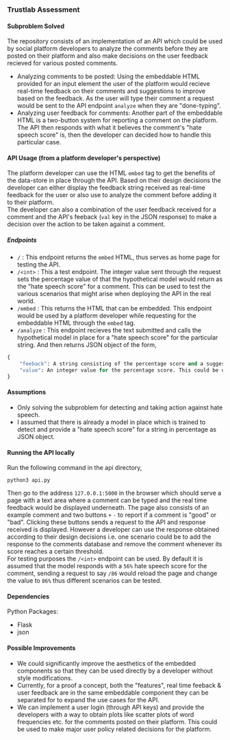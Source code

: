 ### Trustlab Assessment

#### Subproblem Solved
The repository consists of an implementation of an API which could be used by social platform developers to analyze the comments before they are posted on their platform and also make decisions on the user feedback recieved for various posted comments.
- Analyzing comments to be posted: Using the embeddable HTML provided for an input element the user of the platform would recieve real-time feedback on their comments and suggestions to improve based on the feedback. As the user will type their comment a request would be sent to the API endpoint `analyze` when they are "done-typing".
- Analyzing user feedback for comments: Another part of the embeddable HTML is a two-button system for reporting a comment on the platform. The API then responds with what it believes the comment's "hate speech score" is, then the developer can decided how to handle this particular case.

#### API Usage (from a platform developer's perspective)
The platform developer can use the HTML `embed` tag to get the benefits of the data-store in place through the API. Based on their design decisions the developer can either display the feedback string received as real-time feedback for the user or also use to analyze the comment before adding it to their platform.  
The developer can also a combination of the user feedback received for a comment and the API's feeback (`val` key in the JSON response) to make a decision over the action to be taken against a comment.

##### Endpoints
- `/` : This endpoint returns the `embed` HTML, thus serves as home page for testing the API.
- `/<int>` : This a test endpoint. The integer value sent through the request sets the percentage value of that the hypothetical model would return as the "hate speech score" for a comment. This can be used to test the various scenarios that might arise when deploying the API in the real world.
- `/embed` : This returns the HTML that can be embedded. This endpoint would be used by a platform developer while requesting for the embeddable HTML through the `embed` tag.
- `/analyze` : This endpoint recieves the text submitted and calls the hypothetical model in place for a "hate speech score" for the particular string. And then returns JSON object of the form,

```python
{
    "feeback": A string consisting of the percentage score and a suggestion to edit if neccessary for the user,
    "value": An integer value for the percentage score. This could be used by a developer to make a decision over the action to be taken for a particular comment.
}
```

#### Assumptions
- Only solving the subproblem for detecting and taking action against hate speech.
- I assumed that there is already a model in place which is trained to detect and provide a "hate speech score" for a string in percentage as JSON object.

#### Running the API locally
Run the following command in the api directory,
```
python3 api.py
```
Then go to the address `127.0.0.1:5000` in the browser which should serve a page with a text area where a comment can be typed and the real time feedback would be displayed underneath. The page also consists of an example comment and two buttons `+` `-` to report if a comment is "good" or "bad". Clicking these buttons sends a request to the API and response received is displayed. However a developer can use the response obtained according to their design decisions i.e. one scenario could be to add the response to the comments database and remove the comment whenever its score reaches a certain threshold.  
For testing purposes the `/<int>` endpoint can be used. By default it is assumed that the model responds with a `56%` hate speech score for the comment, sending a request to say `/86` would reload the page and change the value to `86%` thus different scenarios can be tested.

#### Dependencies
Python Packages: 
- Flask
- json

#### Possible Improvements
- We could significantly improve the aesthetics of the embedded components so that they can be used directly by a developer without style modifications.
- Currently, for a proof a concept, both the "features", real time feeback & user feedback are in the same embeddable component they can be separated for to expand the use cases for the API.
- We can implement a user login (through API keys) and provide the developers with a way to obtain plots like scatter plots of word frequencies etc. for the comments posted on their platform. This could be used to make major user policy related decisions for the platform.

